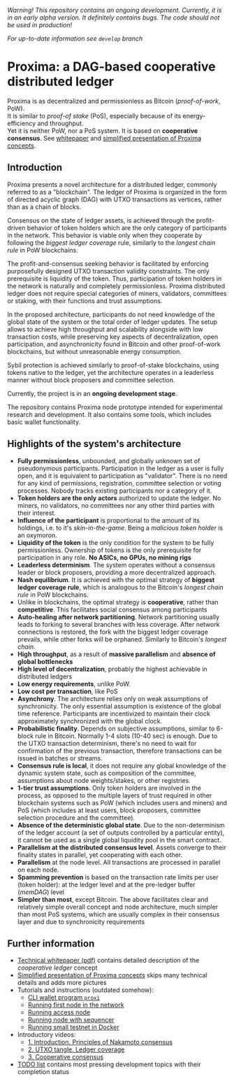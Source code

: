 *Warning! This repository contains an ongoing development. Currently, it is in an early alpha version. It definitely contains bugs.
The code should not be used in production!*

*For up-to-date information see `develop` branch*

# Proxima: a DAG-based cooperative distributed ledger
Proxima is as decentralized and permissionless as Bitcoin (*proof-of-work*, PoW). 
<br>It is similar to *proof-of stake* (PoS), especially because of its energy-efficiency and throughput.
<br>Yet it is neither PoW, nor a PoS system. It is based on **cooperative consensus**. See [whitepaper](docs/Proxima_WP.pdf) and 
[simplified presentation of Proxima concepts](https://hackmd.io/@Evaldas/Sy4Gka1DC).

## Introduction
Proxima presents a novel architecture for a distributed ledger, commonly referred to as a "blockchain". 
The ledger of Proxima is organized in the form of directed acyclic graph (DAG) with UTXO transactions as vertices, 
rather than as a chain of blocks. 

Consensus on the state of ledger assets, is achieved through the profit-driven behavior of token holders which are the only
category of participants in the network. This behavior is viable only when they cooperate by following the _biggest ledger coverage_ rule, 
similarly to the _longest chain rule_ in PoW blockchains. 

The profit-and-consensus seeking behavior is facilitated by enforcing purposefully designed UTXO transaction validity constraints.
The only prerequisite is liquidity of the token. Thus, participation of token holders in the network is naturally and completely permissionless. 
Proxima distributed ledger does not require special categories of miners, validators, committees or staking, with their functions and trust assumptions.

In the proposed architecture, participants do not need knowledge of the global state of the system or the total order of ledger updates. 
The setup allows to achieve high throughput and scalability alongside with low transaction costs, 
while preserving key aspects of decentralization, open participation, and asynchronicity found in Bitcoin and other proof-of-work blockchains, 
but without unreasonable energy consumption. 

Sybil protection is achieved similarly to proof-of-stake blockchains, using tokens native to the ledger, 
yet the architecture operates in a leaderless manner without block proposers and committee selection.

Currently, the project is in an **ongoing development stage**. 

The repository contains Proxima node prototype intended for experimental research and development. 
It also contains some tools, which includes basic wallet functionality.

## Highlights of the system's architecture
* **Fully permissionless**, unbounded, and globally unknown set of pseudonymous participants. 
Participation in the ledger as a user is fully open, and it is equivalent to participation as "validator". 
There is no need for any kind of permissions, registration, committee selection or voting processes. Nobody tracks existing participants nor a category of it.
* **Token holders are the only actors** authorized to update the ledger. No miners, no validators, no committees nor any other third parties with their interest.
* **Influence of the participant** is proportional to the amount of its holdings, i.e. to it's _skin-in-the-game_. Being a _malicious token holder_ is an oxymoron.
* **Liquidity of the token** is the only condition for the system to be fully permissionless. Ownership of tokens is the only prerequisite for participation in any role. 
**No ASICs, no GPUs, no mining rigs**
* **Leaderless determinism**. The system operates without a consensus leader or block proposers, providing a more decentralized approach.
* **Nash equilibrium**. It is achieved with the optimal strategy of **biggest ledger coverage rule**, which is analogous to the Bitcoin's _longest chain rule_ in PoW blockchains.
* Unlike in blockchains, the optimal strategy is **cooperative**, rather than **competitive**. This facilitates social consensus among participants
* **Auto-healing after network partitioning**. Network partitioning usually leads to forking to several branches with less coverage. 
After network connections is restored, the fork with the biggest ledger coverage prevails, while other forks will be orphaned. Similarly to Bitcoin's _longest chain_.      
* **High throughput**, as a result of **massive parallelism** and **absence of global bottlenecks**
* **High level of decentralization**, probably the highest achievable in distributed ledgers 
* **Low energy requirements**, unlike PoW. 
* **Low cost per transaction**, like PoS
* **Asynchrony**. The architecture relies only on weak assumptions of synchronicity. The only essential assumption is existence of the global time reference. 
Participants are incentivized to maintain their clock approximately synchronized with the global clock. 
* **Probabilistic finality**. Depends on subjective assumptions, similar to 6-block rule in Bitcoin. Normally 1-4 slots (10-40 sec) is enough. 
Due to the UTXO transaction determinism, there's no need to wait for confirmation of the previous transaction, therefore transactions can be issued in batches or streams.
* **Consensus rule is local**, it does not require any global knowledge of the dynamic system state, such as composition of the committee, assumptions about node weights/stakes, or other registries.
* **1-tier trust assumptions**. Only token holders are involved in the process, as opposed to the multiple layers of trust required in other 
blockchain systems such as PoW (which includes users and miners) and PoS (which includes at least users, block proposers, committee selection procedure and the committee).
* **Absence of the deterministic global state**. Due to the non-determinism of the ledger account (a set of outputs controlled by a particular entity), 
it cannot be used as a single global liquidity pool in the smart contract.
* **Parallelism at the distributed consensus level**. Assets converge to their finality states in parallel, yet cooperating with each other.
* **Parallelism** at the node level. All transactions are processed in parallel on each node.
* **Spamming prevention** is based on the transaction rate limits per user (token holder): at the ledger level and at the pre-ledger buffer (_memDAG_) level
* **Simpler than most**, except Bitcoin. The above facilitates clear and relatively simple overall concept and node architecture, 
much simpler than most PoS systems, which are usually complex in their consensus layer and due to synchronicity requirements 

## Further information
* [Technical whitepaper (pdf)](docs/Proxima_WP.pdf) contains detailed description of the *cooperative ledger* concept
* [Simplified presentation of Proxima concepts](https://hackmd.io/@Evaldas/Sy4Gka1DC) skips many technical details and adds more pictures
* Tutorials and instructions (outdated somehow):
  * [CLI wallet program `proxi`](docs/proxi.md)
  * [Running first node in the network](docs/run_boot.md)
  * [Running access node](docs/run_access.md)
  * [Running node with sequencer](docs/run_sequencer.md)
  * [Running small testnet in Docker](tests/docker/docker-network.md)
* Introductory videos:
  * [1. Introduction. Principles of Nakamoto consensus](https://youtu.be/qDnjnrOJK_g)
  * [2. UTXO tangle. Ledger coverage](https://youtu.be/CT0_FlW-ObM)
  * [3. Cooperative consensus](https://youtu.be/7N_L6CMyRdo)
* [TODO list](TODO.md) contains most pressing development topics with their completion status

